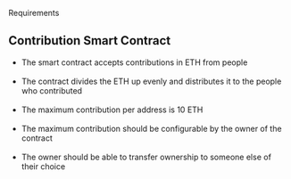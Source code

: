 Requirements

## Contribution Smart Contract

- The smart contract accepts contributions in ETH from people<br>
  <br>
- The contract divides the ETH up evenly and distributes it to the people who contributed<br>
  <br>
- The maximum contribution per address is 10 ETH<br>
  <br>
- The maximum contribution should be configurable by the owner of the contract<br>
  <br>
- The owner should be able to transfer ownership to someone else of their choice
